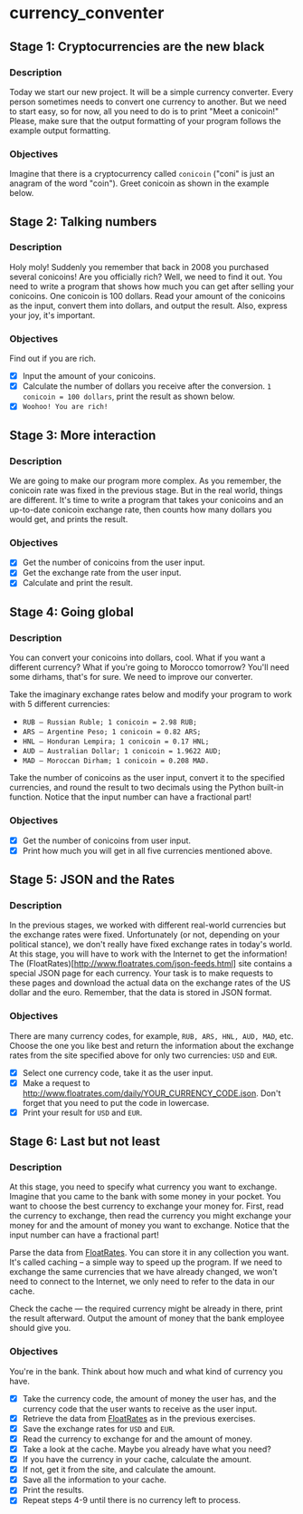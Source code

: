 # currency_conventer

## Stage 1: Cryptocurrencies are the new black

### Description
Today we start our new project. It will be a simple currency converter. Every person sometimes needs to convert one currency to another. But we need to start easy, so for now, all you need to do is to print "Meet a conicoin!" Please, make sure that the output formatting of your program follows the example output formatting.

### Objectives
Imagine that there is a cryptocurrency called `conicoin` ("coni" is just an anagram of the word "coin"). Greet conicoin as shown in the example below.

## Stage 2: Talking numbers

### Description
Holy moly! Suddenly you remember that back in 2008 you purchased several conicoins! Are you officially rich? Well, we need to find it out. You need to write a program that shows how much you can get after selling your conicoins. One conicoin is 100 dollars. Read your amount of the conicoins as the input, convert them into dollars, and output the result. Also, express your joy, it's important.

### Objectives
Find out if you are rich.

- [x] Input the amount of your conicoins.
- [x] Calculate the number of dollars you receive after the conversion. `1 conicoin = 100 dollars`, print the result as shown below.
- [x] `Woohoo! You are rich!`

## Stage 3: More interaction

### Description
We are going to make our program more complex. As you remember, the conicoin rate was fixed in the previous stage. But in the real world, things are different. It's time to write a program that takes your conicoins and an up-to-date conicoin exchange rate, then counts how many dollars you would get, and prints the result.

### Objectives
- [x] Get the number of conicoins from the user input.
- [x] Get the exchange rate from the user input.
- [x] Calculate and print the result.

## Stage 4: Going global
### Description
You can convert your conicoins into dollars, cool. What if you want a different currency? What if you're going to Morocco tomorrow? You'll need some dirhams, that's for sure. We need to improve our converter.

Take the imaginary exchange rates below and modify your program to work with 5 different currencies:

* `RUB – Russian Ruble; 1 conicoin = 2.98 RUB;`
* `ARS – Argentine Peso; 1 conicoin = 0.82 ARS;`
* `HNL – Honduran Lempira; 1 conicoin = 0.17 HNL;`
* `AUD – Australian Dollar; 1 conicoin = 1.9622 AUD;`
* `MAD – Moroccan Dirham; 1 conicoin = 0.208 MAD.`

Take the number of conicoins as the user input, сonvert it to the specified currencies, and round the result to two decimals using the Python built-in function. Notice that the input number can have a fractional part!

### Objectives
- [x] Get the number of conicoins from user input.
- [x] Print how much you will get in all five currencies mentioned above.

## Stage 5: JSON and the Rates

### Description
In the previous stages, we worked with different real-world currencies but the exchange rates were fixed. Unfortunately (or not, depending on your political stance), we don't really have fixed exchange rates in today's world. At this stage, you will have to work with the Internet to get the information! The (FloatRates)[http://www.floatrates.com/json-feeds.html] site contains a special JSON page for each currency. Your task is to make requests to these pages and download the actual data on the exchange rates of the US dollar and the euro. Remember, that the data is stored in JSON format.

### Objectives
There are many currency codes, for example, `RUB, ARS, HNL, AUD, MAD`, etc. Choose the one you like best and return the information about the exchange rates from the site specified above for only two currencies: `USD` and `EUR`.

- [x] Select one currency code, take it as the user input.
- [x] Make a request to http://www.floatrates.com/daily/YOUR_CURRENCY_CODE.json. Don't forget that you need to put the code in lowercase.
- [x] Print your result for `USD` and `EUR`. 

## Stage 6: Last but not least

### Description
At this stage, you need to specify what currency you want to exchange. Imagine that you came to the bank with some money in your pocket. You want to choose the best currency to exchange your money for. First, read the currency to exchange, then read the currency you might exchange your money for and the amount of money you want to exchange. Notice that the input number can have a fractional part!

Parse the data from [FloatRates](http://www.floatrates.com/json-feeds.html). You can store it in any collection you want. It's called caching – a simple way to speed up the program. If we need to exchange the same currencies that we have already changed, we won't need to connect to the Internet, we only need to refer to the data in our cache.

Check the cache — the required currency might be already in there, print the result afterward. Output the amount of money that the bank employee should give you.

### Objectives
You're in the bank. Think about how much and what kind of currency you have.

- [x] Take the currency code, the amount of money the user has, and the currency code that the user wants to receive as the user input.
- [x] Retrieve the data from [FloatRates](http://www.floatrates.com/json-feeds.html) as in the previous exercises.
- [x] Save the exchange rates for `USD` and `EUR`.
- [x] Read the currency to exchange for and the amount of money.
- [x] Take a look at the cache. Maybe you already have what you need?
- [x] If you have the currency in your cache, calculate the amount.
- [x] If not, get it from the site, and calculate the amount.
- [x] Save all the information to your cache.
- [x] Print the results.
- [x] Repeat steps 4-9 until there is no currency left to process.
